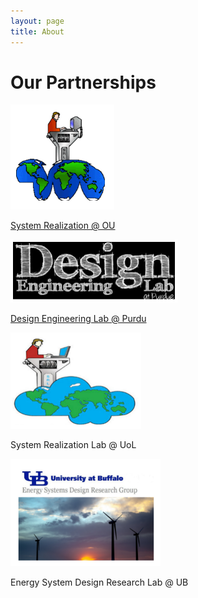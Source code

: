 ```yaml
---
layout: page
title: About
---
```


# Our Partnerships

<img src="about.assets/image-20200315111707456.png" alt="image-20200315111707456" style="zoom:50%;aligh:left" />

[System Realization @ OU](http://srl.ou.edu/ )

<img src="about.assets/image-20200315111818197.png" alt="image-20200315111818197" style="zoom:67%;" />

[Design Engineering Lab @ Purdu](https://engineering.purdue.edu/DELP/) 

<img src="about.assets/image-20200315111948836.png" alt="image-20200315111948836" style="zoom:67%;" />

System Realization Lab @ UoL

<img src="about.assets/image-20200315112025828.png" alt="image-20200315112025828" style="zoom:67%;" />

Energy System Design Research Lab @ UB

